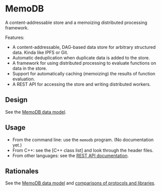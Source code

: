 # MemoDB

A content-addressable store and a memoizing distributed processing framework.

Features:

- A content-addressable, DAG-based data store for arbitrary structured data.
  Kinda like IPFS or Git.
- Automatic deduplication when duplicate data is added to the store.
- A framework for using distributed processing to evaluate functions on data in
  the store.
- Support for automatically caching (memoizing) the results of function
  evaluation.
- A REST API for accessing the store and writing distributed workers.

## Design

See the [MemoDB data model].

## Usage

- From the command line: use the `memodb` program. (No documentation yet.)
- From C++: see the [C++ class list] and look through the header files.
- From other languages: see the [REST API documentation].

## Rationales

See the [MemoDB data model] and [comparisons of protocols and libraries].

[class list]: ./classes.md
[comparisons of protocols and libraries]: ./comparisons.md
[MemoDB data model]: ./data-model.md
[REST API documentation]: ./rest-api.md
